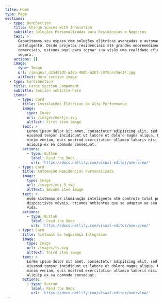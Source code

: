 ```yaml
---
title: Home
type: Page
sections:
  - type: HeroSection
    title: Change Spaces with Innovation
    subtitle: Soluções Personalizadas para Residências e Negócios
    text: >
      Capacitamos seu espaço com soluções elétricas avançadas e automação
      inteligente. Desde projetos residenciais até grandes empreendimentos
      comerciais, estamos aqui para tornar sua visão uma realidade eficiente e
      segura.
    actions: []
    image:
      type: Image
      url: /images/_d3a4d9d2-a39b-480b-a363-c870cec9ac14.jpg
      altText: Hero section image
  - type: CardsSection
    title: Cards Section Component
    subtitle: Section subtitle here
    items:
      - type: Card
        title: Instalações Elétricas de Alta Performance
        image:
          type: Image
          url: /images/nextjs.svg
          altText: First item image
        text: >
          Lorem ipsum dolor sit amet, consectetur adipiscing elit, sed do
          eiusmod tempor incididunt ut labore et dolore magna aliqua. Ut enim ad
          minim veniam, quis nostrud exercitation ullamco laboris nisi ut
          aliquip ex ea commodo consequat.
        actions:
          - type: Button
            label: Read the Docs
            url: 'https://docs.netlify.com/visual-editor/overview/'
      - type: Card
        title: Automação Residencial Personalizada
        image:
          type: Image
          url: /images/mui-5.svg
          altText: Second item image
        text: >
          esde sistemas de iluminação inteligente até controle total por
          dispositivos móveis, criamos ambientes que se adaptam ao seu estilo de
          vida.
        actions:
          - type: Button
            label: Read the Docs
            url: 'https://docs.netlify.com/visual-editor/overview/'
      - type: Card
        title: Sistemas de Segurança Integrados
        image:
          type: Image
          url: /images/ts.svg
          altText: Third item image
        text: >
          Lorem ipsum dolor sit amet, consectetur adipiscing elit, sed do
          eiusmod tempor incididunt ut labore et dolore magna aliqua. Ut enim ad
          minim veniam, quis nostrud exercitation ullamco laboris nisi ut
          aliquip ex ea commodo consequat.
        actions:
          - type: Button
            label: Read the Docs
            url: 'https://docs.netlify.com/visual-editor/overview/'
---
```

